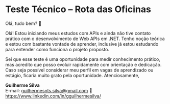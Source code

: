 # Teste Técnico – Rota das Oficinas

Olá, tudo bem? 👋

Olá! Estou iniciando meus estudos com APIs e ainda não tive contato prático com o desenvolvimento de Web APIs em .NET. Tenho noção teórica e estou com bastante vontade de aprender, inclusive já estou estudando para entender como funciona o projeto proposto.

Sei que esse teste é uma oportunidade para medir conhecimento prático, mas acredito que posso evoluir rapidamente com orientação e dedicação. Caso seja possível considerar meu perfil em vagas de aprendizado ou estágio, ficaria muito grato pela oportunidade.
Atenciosamente, 

**Guilherme Silva**  
 E-mail: guilhermesnts.silva@gmail.com
🔗 https://www.linkedin.com/in/gguilhermesilva/

